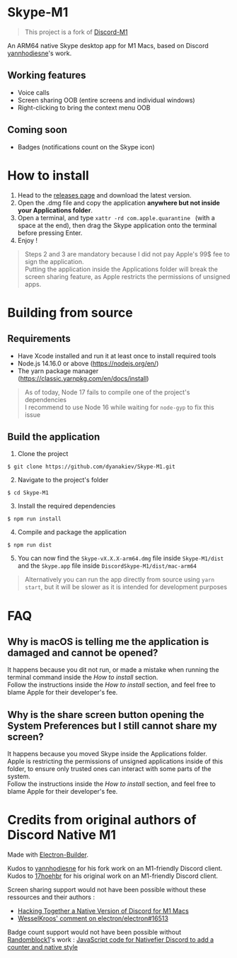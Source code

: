 # Skype-M1

> This project is a fork of [Discord-M1](https://github.com/yannhodiesne/Discord-M1)

An ARM64 native Skype desktop app for M1 Macs, based on Discord [yannhodiesne](https://github.com/yannhodiesne)'s work.

## Working features

 - Voice calls
 - Screen sharing OOB (entire screens and individual windows)
 - Right-clicking to bring the context menu OOB

## Coming soon
 - Badges (notifications count on the Skype icon)

# How to install

 1. Head to the [releases page](https://github.com/dyanakiev/Skype-M1/releases) and download the latest version.
 2. Open the .dmg file and copy the application **anywhere but not inside your Applications folder**.
 3. Open a terminal, and type `xattr -rd com.apple.quarantine ` (with a space at the end), then drag the Skype application onto the terminal before pressing Enter.
 4. Enjoy !

> Steps 2 and 3 are mandatory because I did not pay Apple's 99$ fee to sign the application.  
> Putting the application inside the Applications folder will break the screen sharing feature, as Apple restricts the permissions of unsigned apps.

# Building from source

## Requirements

 - Have Xcode installed and run it at least once to install required tools
 - Node.js 14.16.0 or above (https://nodejs.org/en/)
 - The yarn package manager (https://classic.yarnpkg.com/en/docs/install)

> As of today, Node 17 fails to compile one of the project's dependencies  
> I recommend to use Node 16 while waiting for `node-gyp` to fix this issue

## Build the application

1. Clone the project

```$ git clone https://github.com/dyanakiev/Skype-M1.git```

2. Navigate to the project's folder

```$ cd Skype-M1```

3. Install the required dependencies

```$ npm run install```

4. Compile and package the application

```$ npm run dist```

5. You can now find the `Skype-vX.X.X-arm64.dmg` file inside `Skype-M1/dist` and the `Skype.app` file inside `DiscordSkype-M1/dist/mac-arm64`

> Alternatively you can run the app directly from source using `yarn start`, but it will be slower as it is intended for development purposes

# FAQ

## Why is macOS is telling me the application is damaged and cannot be opened?

It happens because you dit not run, or made a mistake when running the terminal command inside the *How to install* section.  
Follow the instructions inside the *How to install* section, and feel free to blame Apple for their developer's fee.

## Why is the share screen button opening the System Preferences but I still cannot share my screen?

It happens because you moved Skype inside the Applications folder.  
Apple is restricting the permissions of unsigned applications inside of this folder, to ensure only trusted ones can interact with some parts of the system.  
Follow the instructions inside the *How to install* section, and feel free to blame Apple for their developer's fee.


# Credits from original authors of Discord Native M1

Made with [Electron-Builder](https://www.electron.build/).

Kudos to [yannhodiesne](https://github.com/yannhodiesne) for his fork work on an M1-friendly Discord client.
Kudos to [17hoehbr](https://github.com/17hoehbr) for his original work on an M1-friendly Discord client.

Screen sharing support would not have been possible without these ressources and their authors :
 - [Hacking Together a Native Version of Discord for M1 Macs](https://rthr.me/2021/03/discord-native-apple-silicon/)
 - [WesselKroos' comment on electron/electron#16513](https://github.com/electron/electron/issues/16513#issuecomment-602070250)

Badge count support would not have been possible without [Randomblock1](https://gist.github.com/Randomblock1)'s work : [JavaScript code for Nativefier Discord to add a counter and native style](https://gist.github.com/Randomblock1/b8cd3948ce0b4688b874f2643a2a6941)
